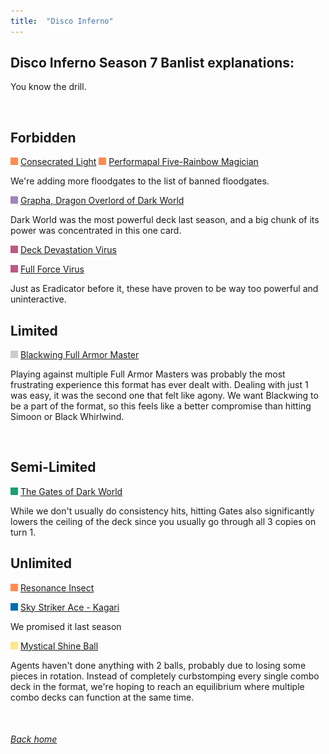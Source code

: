 ```yaml
---
title:  "Disco Inferno"
---
```


## Disco Inferno Season 7 Banlist explanations:


You know the drill.

<br>

## Forbidden

<img src="assets/effect.png" alt="Effect Monster" width="12" height="12"/> [Consecrated Light](https://db.ygoprodeck.com/card/?search=Consecrated%20Light)
<img src="assets/effect.png" alt="Effect Monster" width="12" height="12"/> [Performapal Five-Rainbow Magician](https://db.ygoprodeck.com/card/?search=Performapal%20Five-Rainbow%20Magician)

We're adding more floodgates to the list of banned floodgates.

<img src="assets/fusion.png" alt="XYZ Fusion" width="12" height="12"/> [Grapha, Dragon Overlord of Dark World](https://db.ygoprodeck.com/card/?search=Grapha,%20Dragon%20Overlord%20of%20Dark%20World)

Dark World was the most powerful deck last season, and a big chunk of its power was concentrated in this one card.  

<img src="assets/trap.png" alt="Trap" width="12" height="12"/> [Deck Devastation Virus](https://db.ygoprodeck.com/card/?search=Deck%20Devastation%20Virus)

<img src="assets/trap.png" alt="Trap" width="12" height="12"/> [Full Force Virus](https://db.ygoprodeck.com/card/?search=Full%20Force%20Virus)

Just as Eradicator before it, these have proven to be way too powerful and uninteractive.

## Limited

<img src="assets/synchro.png" alt="Synchro Monster" width="12" height="12"/> [Blackwing Full Armor Master](https://db.ygoprodeck.com/card/?search=Blackwing%20Full%20Armor%20Master)

Playing against multiple Full Armor Masters was probably the most frustrating experience this format has ever dealt with. Dealing with just 1 was easy, it was the second one that felt like agony. We want Blackwing to be a part of the format, so this feels like a better compromise than hitting Simoon or Black Whirlwind. 

<br>

## Semi-Limited

<img src="assets/spell.png" alt="Spell" width="12" height="12"/> [The Gates of Dark World](https://db.ygoprodeck.com/card/?search=The%20Gates%20of%20Dark%20World)

While we don't usually do consistency hits, hitting Gates also significantly lowers the ceiling of the deck since you usually go through all 3 copies on turn 1.

## Unlimited

<img src="assets/effect.png" alt="Effect Monster" width="12" height="12"/> [Resonance Insect](https://db.ygoprodeck.com/card/?search=Resonance%20Insect)

<img src="assets/link.png" alt="Link Monster" width="12" height="12"/> [Sky Striker Ace - Kagari](https://db.ygoprodeck.com/card/?search=Sky%20Striker%20Ace%20-%20Kagari)

We promised it last season

<img src="assets/vanilla.png" alt="Normal Monster" width="12" height="12"/> [Mystical Shine Ball](https://db.ygpprodeck.com/card/?search=Mystical%20Shine%20Ball)

Agents haven't done anything with 2 balls, probably due to losing some pieces in rotation. Instead of completely curbstomping every single combo deck in the format, we're hoping to reach an equilibrium where multiple combo decks can function at the same time.

<br>

###### [Back home](index)